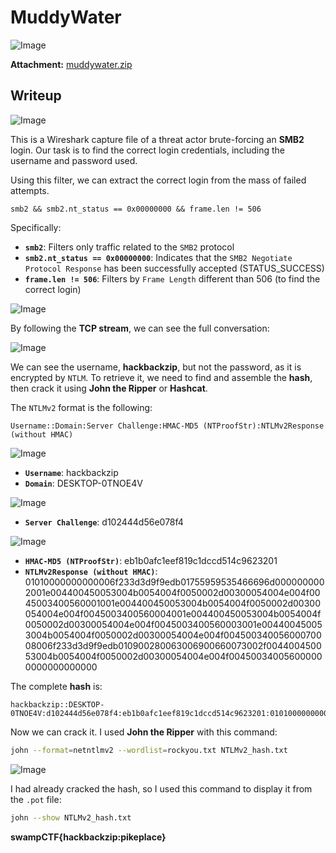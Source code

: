 # MuddyWater
![Image](https://github.com/user-attachments/assets/d86703e0-bc6c-460a-acbc-b2cbf73bc7cf)

**Attachment:** [muddywater.zip](https://github.com/user-attachments/files/19533834/muddywater.zip)

## Writeup

![Image](https://github.com/user-attachments/assets/cfbd3622-18c9-418c-b309-9c7687dd70cd)

This is a Wireshark capture file of a threat actor brute-forcing an **SMB2** login. Our task is to find the correct login credentials, including the username and password used.

Using this filter, we can extract the correct login from the mass of failed attempts.

```
smb2 && smb2.nt_status == 0x00000000 && frame.len != 506
```

Specifically: 
- **`smb2`**: Filters only traffic related to the `SMB2` protocol
- **`smb2.nt_status == 0x00000000`**: Indicates that the `SMB2 Negotiate Protocol Response` has been successfully accepted (STATUS_SUCCESS)
- **`frame.len != 506`**: Filters by `Frame Length` different than 506 (to find the correct login)

![Image](https://github.com/user-attachments/assets/02fe436f-da3c-442b-9a78-9d456994fa44)

By following the **TCP stream**, we can see the full conversation:

![Image](https://github.com/user-attachments/assets/2f114c85-3a5e-487f-954d-cea90b30b5a9)

We can see the username, **hackbackzip**, but not the password, as it is encrypted by `NTLM`. To retrieve it, we need to find and assemble the **hash**, then crack it using **John the Ripper** or **Hashcat**.

The `NTLMv2` format is the following:

```
Username::Domain:Server Challenge:HMAC-MD5 (NTProofStr):NTLMv2Response (without HMAC)
```

![Image](https://github.com/user-attachments/assets/e1dd2427-9680-4afe-abb1-fd89f1f70466)

- **`Username`**: hackbackzip
- **`Domain`**: DESKTOP-0TNOE4V

![Image](https://github.com/user-attachments/assets/e311564f-05fb-4282-ae48-36a49e2be471)

- **`Server Challenge`**: d102444d56e078f4

![Image](https://github.com/user-attachments/assets/261cd0d1-18a7-4ba4-8caa-8ff876c2ad1c)

- **`HMAC-MD5 (NTProofStr)`**: eb1b0afc1eef819c1dccd514c9623201
- **`NTLMv2Response (without HMAC)`**: 01010000000000006f233d3d9f9edb01755959535466696d0000000002001e004400450053004b0054004f0050002d00300054004e004f0045003400560001001e004400450053004b0054004f0050002d00300054004e004f0045003400560004001e004400450053004b0054004f0050002d00300054004e004f0045003400560003001e004400450053004b0054004f0050002d00300054004e004f00450034005600070008006f233d3d9f9edb010900280063006900660073002f004400450053004b0054004f0050002d00300054004e004f004500340056000000000000000000

The complete **hash** is:

```
hackbackzip::DESKTOP-0TNOE4V:d102444d56e078f4:eb1b0afc1eef819c1dccd514c9623201:01010000000000006f233d3d9f9edb01755959535466696d0000000002001e004400450053004b0054004f0050002d00300054004e004f0045003400560001001e004400450053004b0054004f0050002d00300054004e004f0045003400560004001e004400450053004b0054004f0050002d00300054004e004f0045003400560003001e004400450053004b0054004f0050002d00300054004e004f00450034005600070008006f233d3d9f9edb010900280063006900660073002f004400450053004b0054004f0050002d00300054004e004f004500340056000000000000000000
```

Now we can crack it. I used **John the Ripper** with this command:

```bash
john --format=netntlmv2 --wordlist=rockyou.txt NTLMv2_hash.txt
```

![Image](https://github.com/user-attachments/assets/76d705e3-1df5-4337-aefe-b4d2308fbb7f)

I had already cracked the hash, so I used this command to display it from the `.pot` file:

```bash
john --show NTLMv2_hash.txt
```

**swampCTF{hackbackzip:pikeplace}**
